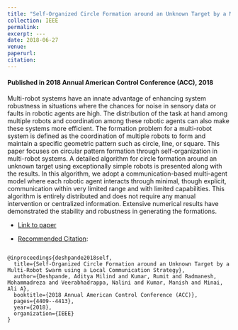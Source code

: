 ```yaml
---
title: "Self-Organized Circle Formation around an Unknown Target by a Multi-Robot Swarm using a Local Communication Strategy"
collection: IEEE
permalink:
excerpt: ---
date: 2018-06-27
venue:
paperurl:
citation:
---
```


#### Published in 2018 Annual American Control Conference (ACC), 2018

Multi-robot systems have an innate advantage of enhancing system robustness in situations where the chances for noise in sensory data or faults in robotic agents are high. The distribution of the task at hand among multiple robots and coordination among these robotic agents can also make these systems more efficient. The formation problem for a multi-robot system is defined as the coordination of multiple robots to form and maintain a specific geometric pattern such as circle, line, or square. This paper focuses on circular pattern formation through self-organization in multi-robot systems. A detailed algorithm for circle formation around an unknown target using exceptionally simple robots is presented along with the results. In this algorithm, we adopt a communication-based multi-agent model where each robotic agent interacts through minimal, though explicit, communication within very limited range and with limited capabilities. This algorithm is entirely distributed and does not require any manual intervention or centralized information. Extensive numerical results have demonstrated the stability and robustness in generating the formations.

* [Link to paper](https://ieeexplore.ieee.org/abstract/document/8431109)

* [Recommended Citation](https://scholar.googleusercontent.com/scholar.bib?q=info:84IwqMzzSYoJ:scholar.google.com/&output=citation&scisig=AAGBfm0AAAAAXNejnlsw_69jJPLKv5L_r5bgKuRA99sW&scisf=4&ct=citation&cd=-1&hl=en):
<code>
@inproceedings{deshpande2018self,
  title={Self-Organized Circle Formation around an Unknown Target by a Multi-Robot Swarm using a Local Communication Strategy},
  author={Deshpande, Aditya Milind and Kumar, Rumit and Radmanesh, Mohammadreza and Veerabhadrappa, Nalini and Kumar, Manish and Minai, Ali A},
  booktitle={2018 Annual American Control Conference (ACC)},
  pages={4409--4413},
  year={2018},
  organization={IEEE}
}
</code>
